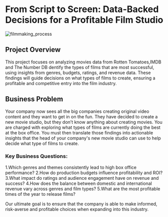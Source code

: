# From Script to Screen: Data-Backed Decisions for a Profitable Film Studio
![filmmaking_process](https://github.com/user-attachments/assets/3506d8a1-a4e0-462d-811d-e77e47e4f778)
## Project Overview
This project focuses on analyzing movies data from Rotten Tomatoes,IMDB and The Number DB dentify the types of films that are most successful, using insights from genres, budgets, ratings, and revenue data. These findings will guide decisions on what types of films to create, ensuring a profitable and competitive entry into the film industry.

## Business Problem
Your company now sees all the big companies creating original video content and they want to get in on the fun. They have decided to create a new movie studio, but they don’t know anything about creating movies. You are charged with exploring what types of films are currently doing the best at the box office. You must then translate those findings into actionable insights that the head of your company's new movie studio can use to help decide what type of films to create.

### Key Business Questions:
1.Which genres and themes consistently lead to high box office performance?
2.How do production budgets influence profitability and ROI?
3.What impact do ratings and audience engagement have on revenue and success?
4.How does the balance between domestic and international revenue vary across genres and film types?
5.What are the most profitable times of the year to release films?

Our ultimate goal is to ensure that the company  is able to make informed, risk-averse and profitable choices when expanding into this industry.
